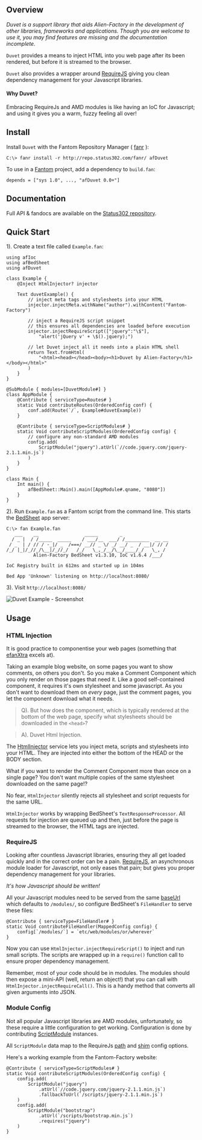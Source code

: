 ## Overview 

*Duvet is a support library that aids Alien-Factory in the development of other libraries, frameworks and applications. Though you are welcome to use it, you may find features are missing and the documentation incomplete.*

`Duvet` provides a means to inject HTML into you web page after its been rendered, but before it is streamed to the browser.

`Duvet` also provides a wrapper around [RequireJS](http://requirejs.org/) giving you clean dependency management for your Javascript libraries.

#### Why Duvet? 

Embracing RequireJs and AMD modules is like having an IoC for Javascript; and using it gives you a warm, fuzzy feeling all over!

## Install 

Install `Duvet` with the Fantom Repository Manager ( [fanr](http://fantom.org/doc/docFanr/Tool.html#install) ):

    C:\> fanr install -r http://repo.status302.com/fanr/ afDuvet

To use in a [Fantom](http://fantom.org/) project, add a dependency to `build.fan`:

    depends = ["sys 1.0", ..., "afDuvet 0.0+"]

## Documentation 

Full API & fandocs are available on the [Status302 repository](http://repo.status302.com/doc/afDuvet/).

## Quick Start 

1). Create a text file called `Example.fan`:

```
using afIoc
using afBedSheet
using afDuvet

class Example {
    @Inject HtmlInjector? injector

    Text duvetExample() {
        // inject meta tags and stylesheets into your HTML
        injector.injectMeta.withName("author").withContent("Fantom-Factory")

        // inject a RequireJS script snippet
        // this ensures all dependencies are loaded before execution
        injector.injectRequireScript(["jquery":"\$"],
            "alert('jQuery v' + \$().jquery);")

        // let Duvet inject all it needs into a plain HTML shell
        return Text.fromHtml(
            "<html><head></head><body><h1>Duvet by Alien-Factory</h1></body></html>"
        )
    }
}

@SubModule { modules=[DuvetModule#] }
class AppModule {
    @Contribute { serviceType=Routes# }
    static Void contributeRoutes(OrderedConfig conf) {
        conf.add(Route(`/`, Example#duvetExample))
    }

    @Contribute { serviceType=ScriptModules# }
    static Void contributeScriptModules(OrderedConfig config) {
        // configure any non-standard AMD modules
        config.add(
            ScriptModule("jquery").atUrl(`//code.jquery.com/jquery-2.1.1.min.js`)
        )
    }
}

class Main {
    Int main() {
        afBedSheet::Main().main([AppModule#.qname, "8080"])
    }
}
```

2). Run `Example.fan` as a Fantom script from the command line. This starts the [BedSheet](http://www.fantomfactory.org/pods/afBedSheet) app server:

```
C:\> fan Example.fan
   ___    __                 _____        _
  / _ |  / /_____  _____    / ___/__  ___/ /_________  __ __
 / _  | / // / -_|/ _  /===/ __// _ \/ _/ __/ _  / __|/ // /
/_/ |_|/_//_/\__|/_//_/   /_/   \_,_/__/\__/____/_/   \_, /
          Alien-Factory BedSheet v1.3.10, IoC v1.6.4 /___/

IoC Registry built in 612ms and started up in 104ms

Bed App 'Unknown' listening on http://localhost:8080/
```

3). Visit `http://localhost:8080/`

![Duvet Example - Screenshot](http://static.alienfactory.co.uk/fantom-docs/afDuvet.exampleScreenshot.png)

## Usage 

### HTML Injection 

It is good practice to componentise your web pages (something that [efanXtra](http://www.fantomfactory.org/pods/efanXtra) excels at).

Taking an example blog website, on some pages you want to show comments, on others you don't. So you make a Comment Component which you only render on those pages that need it. Like a good self-contained component, it requires it's own stylesheet and some javascript. As you don't want to download them on *every* page, just the comment pages, you let the component download what it needs.

> Q). But how does the component, which is typically rendered at the bottom of the web page, specify what stylesheets should be downloaded in the `<head>`?

> A). Duvet Html Injection.

The [HtmlInjector](http://repo.status302.com/doc/afDuvet/HtmlInjector.html) service lets you inject meta, scripts and stylesheets into your HTML. They are injected into either the bottom of the HEAD or the BODY section.

What if you want to render the Comment Component more than once on a single page? You don't want multiple copies of the same stylesheet downloaded on the same page!?

No fear, `HtmlInjector` silently rejects all stylesheet and script requests for the same URL.

`HtmlInjector` works by wrapping BedSheet's `TextResponseProcessor`. All requests for injection are queued up and then, just before the page is streamed to the browser, the HTML tags are injected.

### RequireJS 

Looking after countless Javascript libraries, ensuring they all get loaded quickly and in the correct order can be a pain. [RequireJS](http://requirejs.org/), an asynchronous module loader for Javascript, not only eases that pain; but gives you proper dependency management for your libraries.

*It's how Javascript should be written!*

All your Javascript modules need to be served from the same [baseUrl](http://repo.status302.com/doc/afDuvet/DuvetConfigIds.html#requireBaseUrl) which defaults to ``/modules/``, so configure BedSheet's `FileHandler` to serve these files:

```
@Contribute { serviceType=FileHandler# }
static Void contributeFileHandler(MappedConfig config) {
    config[`/modules/`] = `etc/web/modules/or/wherever`
}
```

Now you can use `HtmlInjector.injectRequireScript()` to inject and run small scripts. The scripts are wrapped up in a `require()` function call to ensure proper dependency management.

Remember, most of your code should be in modules. The modules should then expose a mini-API (well, return an object!) that you can call with `HtmlInjector.injectRequireCall()`. This is a handy method that converts all given arguments into JSON.

### Module Config 

Not all popular Javascript libraries are AMD modules, unfortunately, so these require a little configuration to get working. Configuration is done by contributing [ScriptModule](http://repo.status302.com/doc/afDuvet/ScriptModule.html) instances.

All `ScriptModule` data map to the RequireJs [path](http://requirejs.org/docs/api.html#config-paths) and [shim](http://requirejs.org/docs/api.html#config-shim) config options.

Here's a working example from the Fantom-Factory website:

```
@Contribute { serviceType=ScriptModules# }
static Void contributeScriptModules(OrderedConfig config) {
    config.add(
        ScriptModule("jquery")
            .atUrl(`//code.jquery.com/jquery-2.1.1.min.js`)
            .fallbackToUrl(`/scripts/jquery-2.1.1.min.js`)
    )
    config.add(
        ScriptModule("bootstrap")
            .atUrl(`/scripts/bootstrap.min.js`)
            .requires("jquery")
    )
}
```

